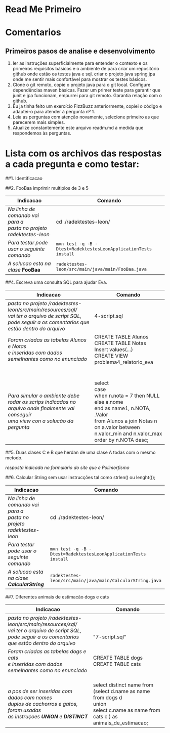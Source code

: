 # Read Me Primeiro

# Comentarios

## Primeiros pasos de analise e desenvolvimento
1. ler as instruções superficialmente para entender o contexto e os primeiros requisitos básicos e o ambiente de para criar um repositório github onde estão os testes java e sql. criar o projeto java spring jpa onde me sentir mais confortável para mostrar os testes básicos.
2. Clone o git remoto, copie o projeto java para o git local.
Configure dependências maven básicas.
Fazer um primer teste para garantir que junit e jpa funcionam, empurrei para git remoto.
Garantia relação com o github.
3. Eu ja tinha feito um exercício FizzBuzz anteriormente, copiei o código e adaptei-o para atender à pergunta nº 1.
4. Leia as perguntas com atenção novamente, selecione primeiro as que parecerem mais simples.
5. Atualize constantemente este arquivo readm.md à medida que respondemos às perguntas.

# Lista com os archivos das respostas a cada pregunta e como testar:

##1. Identificacao

##2. FooBaa imprimir multiplos de 3 e 5

Indicacao    | Comando
------------ | -------------
_Na linha de comando vai para a <br> pasta no projeto radektestes-leon_ | cd ./radektestes-leon/
_Para testar pode usar o seguinte comando_ | 	`mvn test -q -B -Dtest=RadektestesLeonApplicationTests install`
_A solucao esta na clase_ <strong>FooBaa</strong> | 	`radektestes-leon/src/main/java/main/FooBaa.java`

##4. Escreva uma consulta SQL para ajudar Eva.

Indicacao    | Comando
------------ | -------------
_pasta no projeto /radektestes-leon/src/main/resources/sql/<br> vai ter o arquivo de script SQL, <br> pode seguir a os comentarios que estão dentro do arquivo_  	|	4-script.sql
_Foram criadas as tabelas Alunos e Notas  <br> e inseridas com dados semelhantes como no enunciado_  	|	CREATE TABLE Alunos  <br> CREATE TABLE Notas  <br> Insert values(...)  <br> CREATE VIEW problema4_relatorio_eva
<br> <br> _Para simular o ambiente debe rodar os scrips indicados no arquivo onde finalmente vai conseguir <br> uma view con a solucão da pergunta_  	|	 <br>  <br> select  <br>  case  <br> 	when n.nota = 7 then NULL <br>     else a.nome <br> end as name1, n.NOTA,  <br> .Valor <br> from Alunos a join Notas n on a.valor between  n.valor_min  and n.valor_max  <br> order by n.NOTA desc; <br> 


##5. Duas clases C e B que herdan de uma clase A todas com o mesmo metodo.

_resposta indicada no formulario do site que é Polimorfismo_


##6. Calcular String sem usar instrucções tal como strlen() ou lenght());

Indicacao    | Comando
------------ | -------------
_Na linha de comando vai para a <br> pasta no projeto radektestes-leon_ | cd ./radektestes-leon/
_Para testar pode usar o seguinte comando_ | 	`mvn test -q -B -Dtest=RadektestesLeonApplicationTests install`
_A solucao esta na clase <strong>CalcularString</strong>_ | 	`radektestes-leon/src/main/java/main/CalcularString.java`


##7. Diferentes animais de estimacão dogs e cats

Indicacao    | Comando
------------ | -------------
_pasta no projeto /radektestes-leon/src/main/resources/sql/<br> vai ter o arquivo de script SQL, <br> pode seguir a os comentarios que estão dentro do arquivo_  	|	 <br>  <br> "7-script.sql"
_Foram criadas as tabelas dogs e cats  <br> e inseridas com dados semelhantes como no enunciado_  	|	CREATE TABLE dogs <br> CREATE TABLE cats
 <br> _a pos de ser inseridas com dados com nomes <br> duplos de cachorros e gatos, foram usadas <br> as instruçoes <strong>UNION</strong> e <strong>DISTINCT</strong>_  	|	 <br> select distinct name from  <br> (select d.name as name from dogs d <br> 		union <br> 	select c.name as name from cats c ) as animais_de_estimacao;
